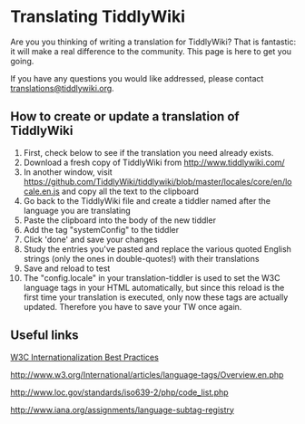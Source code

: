 Translating TiddlyWiki
======================

Are you you thinking of writing a translation for TiddlyWiki? That is fantastic: it will make a real difference to the community. This page is here to get you going.

If you have any questions you would like addressed, please contact translations@tiddlywiki.org.


How to create or update a translation of TiddlyWiki
---------------------------------------------------

1. First, check below to see if the translation you need already exists.
2. Download a fresh copy of TiddlyWiki from  http://www.tiddlywiki.com/
3. In another window, visit  https://github.com/TiddlyWiki/tiddlywiki/blob/master/locales/core/en/locale.en.js and copy all the text to the clipboard
4. Go back to the TiddlyWiki file and create a tiddler named after the language you are translating
5. Paste the clipboard into the body of the new tiddler
6. Add the tag "systemConfig" to the tiddler
7. Click 'done' and save your changes
8. Study the entries you've pasted and replace the various quoted English strings (only the ones in double-quotes!) with their translations
9. Save and reload to test
10. The "config.locale" in your translation-tiddler is used to set the W3C language tags in your HTML automatically, but since this reload is the first time your translation is executed, only now these tags are actually updated. Therefore you have to save your TW once again.


Useful links
------------

[W3C Internationalization Best Practices](http://www.w3.org/TR/i18n-html-tech-lang/)

http://www.w3.org/International/articles/language-tags/Overview.en.php

http://www.loc.gov/standards/iso639-2/php/code_list.php

http://www.iana.org/assignments/language-subtag-registry
